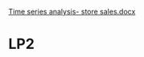 [Time series analysis- store sales.docx](https://github.com/Orsel1/LP2/files/11429973/Time.series.analysis-.store.sales.docx)
# LP2
